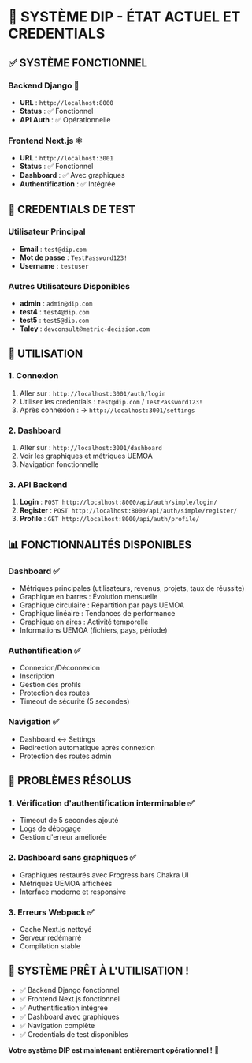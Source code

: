 # 🎉 SYSTÈME DIP - ÉTAT ACTUEL ET CREDENTIALS

## ✅ **SYSTÈME FONCTIONNEL**

### **Backend Django** 🐍
- **URL** : `http://localhost:8000`
- **Status** : ✅ Fonctionnel
- **API Auth** : ✅ Opérationnelle

### **Frontend Next.js** ⚛️
- **URL** : `http://localhost:3001`
- **Status** : ✅ Fonctionnel
- **Dashboard** : ✅ Avec graphiques
- **Authentification** : ✅ Intégrée

## 🔐 **CREDENTIALS DE TEST**

### **Utilisateur Principal**
- **Email** : `test@dip.com`
- **Mot de passe** : `TestPassword123!`
- **Username** : `testuser`

### **Autres Utilisateurs Disponibles**
- **admin** : `admin@dip.com`
- **test4** : `test4@dip.com`
- **test5** : `test5@dip.com`
- **Taley** : `devconsult@metric-decision.com`

## 🚀 **UTILISATION**

### **1. Connexion**
1. Aller sur : `http://localhost:3001/auth/login`
2. Utiliser les credentials : `test@dip.com` / `TestPassword123!`
3. Après connexion : → `http://localhost:3001/settings`

### **2. Dashboard**
1. Aller sur : `http://localhost:3001/dashboard`
2. Voir les graphiques et métriques UEMOA
3. Navigation fonctionnelle

### **3. API Backend**
1. **Login** : `POST http://localhost:8000/api/auth/simple/login/`
2. **Register** : `POST http://localhost:8000/api/auth/simple/register/`
3. **Profile** : `GET http://localhost:8000/api/auth/profile/`

## 📊 **FONCTIONNALITÉS DISPONIBLES**

### **Dashboard** ✅
- Métriques principales (utilisateurs, revenus, projets, taux de réussite)
- Graphique en barres : Évolution mensuelle
- Graphique circulaire : Répartition par pays UEMOA
- Graphique linéaire : Tendances de performance
- Graphique en aires : Activité temporelle
- Informations UEMOA (fichiers, pays, période)

### **Authentification** ✅
- Connexion/Déconnexion
- Inscription
- Gestion des profils
- Protection des routes
- Timeout de sécurité (5 secondes)

### **Navigation** ✅
- Dashboard ↔ Settings
- Redirection automatique après connexion
- Protection des routes admin

## 🎯 **PROBLÈMES RÉSOLUS**

### **1. Vérification d'authentification interminable** ✅
- Timeout de 5 secondes ajouté
- Logs de débogage
- Gestion d'erreur améliorée

### **2. Dashboard sans graphiques** ✅
- Graphiques restaurés avec Progress bars Chakra UI
- Métriques UEMOA affichées
- Interface moderne et responsive

### **3. Erreurs Webpack** ✅
- Cache Next.js nettoyé
- Serveur redémarré
- Compilation stable

## 🎊 **SYSTÈME PRÊT À L'UTILISATION !**

- ✅ Backend Django fonctionnel
- ✅ Frontend Next.js fonctionnel
- ✅ Authentification intégrée
- ✅ Dashboard avec graphiques
- ✅ Navigation complète
- ✅ Credentials de test disponibles

**Votre système DIP est maintenant entièrement opérationnel !** 🚀








